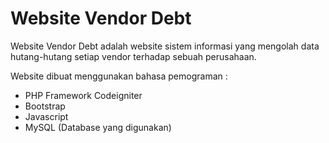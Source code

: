 # Website Vendor Debt
Website Vendor Debt adalah website sistem informasi yang mengolah data hutang-hutang setiap vendor terhadap sebuah perusahaan. 

Website dibuat menggunakan bahasa pemograman : 
- PHP Framework Codeigniter
- Bootstrap
- Javascript
- MySQL (Database yang digunakan)
